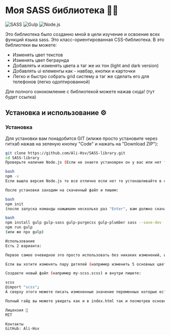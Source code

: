 # Моя SASS библиотека 🎨✨

![SASS](https://img.shields.io/badge/SASS-hotpink.svg?style=flat&logo=SASS&logoColor=white)
![Gulp](https://img.shields.io/badge/Gulp-CF4647?style=flat&logo=gulp&logoColor=white)
![Node.js](https://img.shields.io/badge/Node.js-339933?style=flat&logo=nodedotjs&logoColor=white)

Это библиотека было созданно мной в цели изучение и освоение всех функций языка sass. Это класс-ориентированная CSS-библиотека. В это библиотеки вы можете:
- Изменять цвет текстов
- Изменять цвет беграунда
- Добавлять и изменять цвета а таг же их тон (light and dark version)
- Добавлять ui елементы как - навбар, кнопки и карточки
- Легко и быстро собрать grid систему а таг же сделать его для телефонов (легко одоптированной)

Для полного ознокомление с библиотекой можете нажав сюда! (тут будет ссылка) 

## Установка и использование ⚙️

### Установка

Для установки вам понадобится GIT (илиже просто установите через гитхаб нажав на зеленую кнопку "Code" и нажать на "Download ZIP"):

```bash
git clone https://github.com/Ali-Hsv/SASS-library.git
cd SASS-library
Проверьте наличие Node.js (Если не знаете установрен он у вас или нет то пишете в cmd):

bash
npm -v
Если вышла версия Node.js то все отлично если нет то устонавливайте в официальном сайте.

После установки заходим на скаченный файл и пишем:

bash
npm init
(после запуска команды нажымаем несколько раз "Enter", вам должно скачатся файл node-modules)

bash
npm install gulp gulp-sass gulp-purgecss gulp-plumber sass --save-dev
npm run gulp
(или же npx gulp)

Использование
Есть 2 варианта:

Первое самое очевидное это просто использовать без никаких изменений, или же изменять в самом файле scss/имя файла

Если вы хотите изменять пару детялей (например изменить 5 основных цвета $primary-drk, $primary, $secondary, $secondary-lgt, $lgt)):

Создаете новый файл (например my-scss.scss) и внутри пишете:

scss
@import "scss";
А сверху этого можете писать измененные значение переменных которые есть в библиотеки (все они в файле _variables.scss)

Полный гайд вы можете увидеть как и в index.html так и посмотрев основную страницу библиотеки (ссылка)

Лицензия 📜
MIT

Контакты
GitHub: Ali-Hsv
